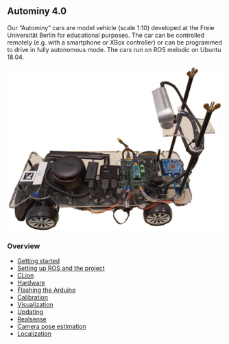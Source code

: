 ## Autominy 4.0

Our “Autominy” cars are model vehicle (scale 1:10) developed at the
Freie Universität Berlin for educational purposes. The car can be
controlled remotely (e.g. with a smartphone or XBox controller) or can
be programmed to drive in fully autonomous mode. The cars run on ROS
melodic on Ubuntu 18.04.

![car](img/car.jpg)

### Overview
* [Getting started](getting-started.md)
* [Setting up ROS and the project](ros.md)
* [CLion](clion.md)
* [Hardware](hardware.md)
* [Flashing the Arduino](flashing-arduino.md)
* [Calibration](calibration.md)
* [Visualization](visualization.md)
* [Updating](updating.md)
* [Realsense](realsense.md)
* [Camera pose estimation](camera-pose-estimation.md)
* [Localization](localization.md)

